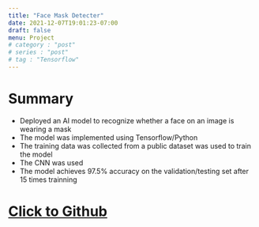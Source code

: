 ```yaml
---
title: "Face Mask Detecter"
date: 2021-12-07T19:01:23-07:00
draft: false
menu: Project
# category : "post"
# series : "post"
# tag : "Tensorflow"
---
```

# Summary
* Deployed an AI model to recognize whether a face on an image is wearing a mask
* The model was implemented using Tensorflow/Python
* The training data was collected from a public dataset was used to train the model
* The CNN was used
* The model achieves 97.5% accuracy on the validation/testing set after 15 times trainning

# [Click to Github](https://github.com/jdkjjasd/Face-Mask-Detecter)
